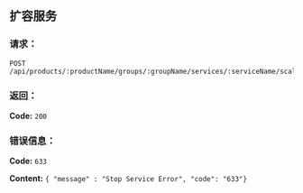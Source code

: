 ## 扩容服务


### 请求：

    POST /api/products/:productName/groups/:groupName/services/:serviceName/scale/:number

### 返回：

**Code:** `200`

### 错误信息：

**Code:** `633`

**Content:** `{ "message" : "Stop Service Error", "code": "633"}`